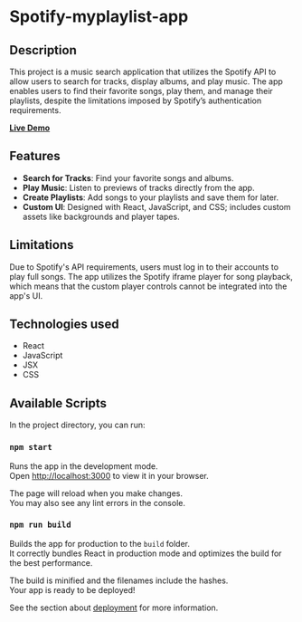 # Spotify-myplaylist-app

## Description

This project is a music search application that utilizes the Spotify API to allow users to search for tracks, display albums, and play music. The app enables users to find their favorite songs, play them, and manage their playlists, despite the limitations imposed by Spotify’s authentication requirements.

**[Live Demo](https://spotify-myplaylist-dev.netlify.app/)**

## Features

- **Search for Tracks**: Find your favorite songs and albums.
- **Play Music**: Listen to previews of tracks directly from the app.
- **Create Playlists**: Add songs to your playlists and save them for later.
- **Custom UI**: Designed with React, JavaScript, and CSS; includes custom assets like backgrounds and player tapes.


## Limitations

Due to Spotify's API requirements, users must log in to their accounts to play full songs. The app utilizes the Spotify iframe player for song playback, which means that the custom player controls cannot be integrated into the app's UI.

## Technologies used

- React
- JavaScript
- JSX
- CSS

## Available Scripts

In the project directory, you can run:

### `npm start`

Runs the app in the development mode.\
Open [http://localhost:3000](http://localhost:3000) to view it in your browser.

The page will reload when you make changes.\
You may also see any lint errors in the console.

### `npm run build`

Builds the app for production to the `build` folder.\
It correctly bundles React in production mode and optimizes the build for the best performance.

The build is minified and the filenames include the hashes.\
Your app is ready to be deployed!

See the section about [deployment](https://facebook.github.io/create-react-app/docs/deployment) for more information.




